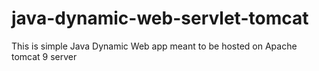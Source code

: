 # java-dynamic-web-servlet-tomcat
This is simple Java Dynamic Web app meant to be hosted on Apache tomcat 9 server

